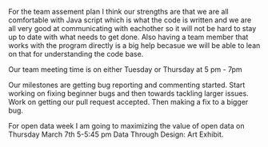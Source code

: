 For the team assement plan I think our strengths are that we are all comfortable with Java script which is what the code is written and we
are all very good at communicating with eachother so it will not be hard to stay up to date with what needs to get done. Also having a team
member that works with the program directly is a big help becasue we will be able to lean on that for understanding the code base.

Our team meeting time is on either Tuesday or Thursday at 5 pm - 7pm

Our milestones are getting bug reporting and commenting started.
Start working on fixing beginner bugs and then towards tackling larger issues.
Work on getting our pull request accepted.
Then making a fix to a bigger bug.

For open data week I am going to maximizing the value of open data on Thursday March 7th 5-5:45 pm Data Through Design: Art Exhibit.

